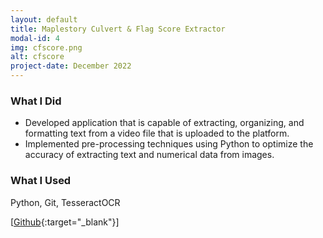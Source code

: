 ```yaml
---
layout: default
title: Maplestory Culvert & Flag Score Extractor
modal-id: 4
img: cfscore.png
alt: cfscore
project-date: December 2022
---
```


### What I Did
- Developed application that is capable of extracting, organizing, and formatting text from a video file that is uploaded to the platform.
- Implemented pre-processing techniques using Python to optimize the accuracy of extracting text and numerical data from images.

### What I Used
Python, Git, TesseractOCR

[[Github](https://github.com/j3li/maplestory-culvert-flag-score-extractor){:target="_blank"}]